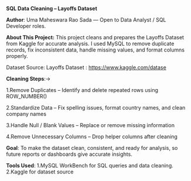 **SQL Data Cleaning – Layoffs Dataset**

**Author**: Uma Maheswara Rao Sada — Open to Data Analyst / SQL Developer roles.

**About This Project:**
This project cleans and prepares the Layoffs  Dataset from Kaggle for accurate analysis.
I used MySQL to remove duplicate records, fix inconsistent data, handle missing values, and format columns properly.

Dataset Source: Layoffs Dataset : https://www.kaggle.com/datase

**Cleaning Steps**:->

1.Remove Duplicates – Identify and delete repeated rows using ROW_NUMBER()

2.Standardize Data – Fix spelling issues, format country names, and clean company names

3.Handle Null / Blank Values – Replace or remove missing information

4.Remove Unnecessary Columns – Drop helper columns after cleaning

**Goal**: To make the dataset clean, consistent, and ready for analysis, so future reports or dashboards give accurate insights.

**Tools Used**:
1.MySQL WorkBench for SQL queries and data cleaning.
2.Kaggle for dataset source
